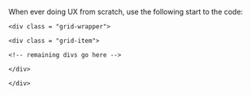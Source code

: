 When ever doing UX from scratch, use the following start to the code:

<style>
    
    .grid-wrapper {display: flex;flex-wrap: wrap;justify-content: space-between; align-items: center;}
    
    .grid-item {width: 32%;height: auto;}
    
</style>

    <div class = "grid-wrapper">

    <div class = "grid-item">

    <!-- remaining divs go here -->

    </div>

    </div>
